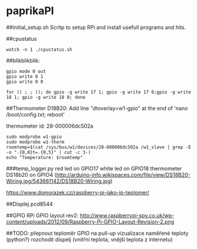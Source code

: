 # paprikaPI


##initial_setup.sh
Scritp to setup RPi and install usefull programs and hits.

##cpustatus
```
watch -n 1 ./cpustatus.sh
```


##blikblikblik:
```
gpio mode 0 out
gpio write 0 1
gpio write 0 0

for (( ; ; )); do gpio -g write 17 1; gpio -g write 17 0;gpio -g write 18 1; gpio -g write 18 0; done
```

##Thermometer D18B20:
Add line "dtoverlay=w1-gpio" at the end of 'nano /boot/config.txt; reboot'

thermometer id: 28-000006dc502a
```
sudo modprobe w1-gpio
sudo modprobe w1-therm
roomtemp=$(cat /sys/bus/w1/devices/28-000006dc502a /w1_slave | grep -E -o ".{0,0}t=.{0,5}" | cut -c 3-)
echo "Temperature: $roomtemp"
```
###temp_logger.py
red led on GPIO17
white led on GPIO18
thermometer DS18b20 on GPIO4 (http://arduino-info.wikispaces.com/file/view/DS18B20-Wiring.jpg/543661142/DS18B20-Wiring.jpg)


https://www.domorazek.cz/raspberry-pi-jako-ip-teplomer/

##Displej
pcd8544

##GPIO
RPi GPIO layout rev2: http://www.raspberrypi-spy.co.uk/wp-content/uploads/2012/09/Raspberry-Pi-GPIO-Layout-Revision-2.png

##TODO:
přepnout teploměr GPIO na pull-up
vizualizace naměřené teploty (python?)
rozchodit dispelj (vnitřní teplota, vnější teplota z internetu)
